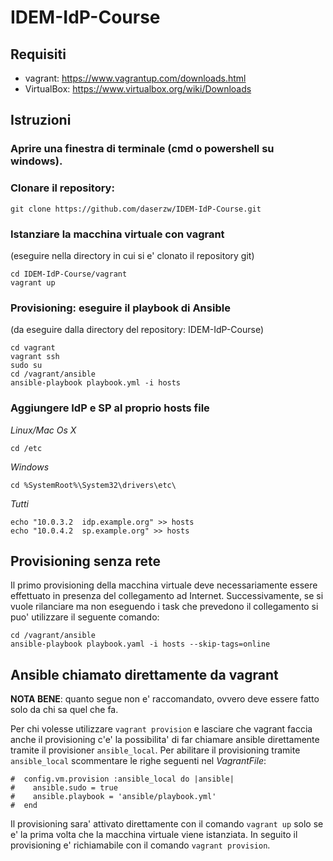 # IDEM-IdP-Course
## Requisiti

* vagrant: https://www.vagrantup.com/downloads.html
* VirtualBox: https://www.virtualbox.org/wiki/Downloads

## Istruzioni

### Aprire una finestra di terminale (cmd o powershell su windows).


### Clonare il repository:
```git clone https://github.com/daserzw/IDEM-IdP-Course.git```

### Istanziare la macchina virtuale con vagrant
(eseguire nella directory in cui si e' clonato il repository git)

```
cd IDEM-IdP-Course/vagrant
vagrant up
```

### Provisioning: eseguire il playbook di Ansible
(da eseguire dalla directory del repository: IDEM-IdP-Course)
```
cd vagrant
vagrant ssh
sudo su
cd /vagrant/ansible
ansible-playbook playbook.yml -i hosts
```

### Aggiungere IdP e SP al proprio hosts file

*Linux/Mac Os X*
```
cd /etc
```

*Windows*
```
cd %SystemRoot%\System32\drivers\etc\
```

*Tutti*
```
echo "10.0.3.2	idp.example.org" >> hosts
echo "10.0.4.2	sp.example.org" >> hosts
```

## Provisioning senza rete
Il primo provisioning della macchina virtuale deve necessariamente essere
effettuato in presenza del collegamento ad Internet. Successivamente, se
si vuole rilanciare ma non eseguendo i task che prevedono il collegamento
si puo' utilizzare il seguente comando:

```
cd /vagrant/ansible
ansible-playbook playbook.yaml -i hosts --skip-tags=online
```

## Ansible chiamato direttamente da vagrant

**NOTA BENE**: quanto segue non e' raccomandato, ovvero deve essere fatto
solo da chi sa quel che fa.

Per chi volesse utilizzare `vagrant provision` e lasciare che vagrant
faccia anche il provisioning c'e' la possibilita' di far chiamare ansible
direttamente tramite il provisioner `ansible_local`.
Per abilitare il provisioning tramite `ansible_local` scommentare le
righe seguenti nel *VagrantFile*:

```
#  config.vm.provision :ansible_local do |ansible|
#    ansible.sudo = true
#    ansible.playbook = 'ansible/playbook.yml'
#  end
```

Il provisioning sara' attivato direttamente con il comando `vagrant up` solo
se e' la prima volta che la macchina virtuale viene istanziata. In seguito
il provisioning e' richiamabile con il comando `vagrant provision`.
